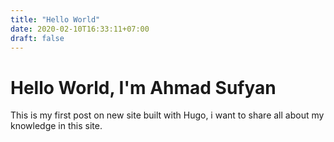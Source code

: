 ```yaml
---
title: "Hello World"
date: 2020-02-10T16:33:11+07:00
draft: false
---
```


# Hello World, I'm Ahmad Sufyan

This is my first post on new site built with Hugo,
i want to share all about my knowledge in this site.
